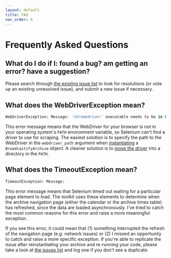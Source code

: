 ```yaml
---
layout: default
title: FAQ
nav_order: 4
---
```


# Frequently Asked Questions

## What do I do if I: found a bug? am getting an error? have a suggestion?

Please search through [the existing issue list](https://github.com/ljhopkins2/broadcastify-archtk/issues) to look for resolutions (or vote up an existing unresolved issue), and submit a new issue if necessary.


## What does the WebDriverException mean?

```python
WebDriverException: Message: 'chromedriver' executable needs to be in PATH.
```

This error message means that the WebDriver for your browser is not in your operating system's `PATH` environment variable, so Selenium can't find a driver to use for scraping. The easiest solution is to specify the path to the WebDriver in the `webdriver_path` argument when [instantiating](/broadcastify-archtk/user-guide/creating-an-archive.html) a `BroadcastifyArchive` object. A cleaner solution is to [move the driver](/broadcastify-archtk/user-guide/installation.html#place-it-in-the-os-path) into a directory in the `PATH`.

## What does the TimeoutException mean?

```python
TimeoutException: Message:
```

This error message means that Selenium timed out waiting for a particular page element to load. The toolkit uses these elements to determine when the archive navigation page (either the calendar or the archive times table) has refreshed, since the data are loaded asynchronously. I've tried to catch the most common reasons for this error and raise a more meaningful exception.

If you see this error, it could mean that (1) something interrupted the refresh of the navigation page (e.g. network issues) or (2) I missed an opportunity to catch and raise a more specific exception. If you're able to replicate the issue after reinstantiating your archive and re-running your code, please take a look at [the issues list](https://github.com/ljhopkins2/broadcastify-archtk/issues) and log one if you don't see a duplicate.

